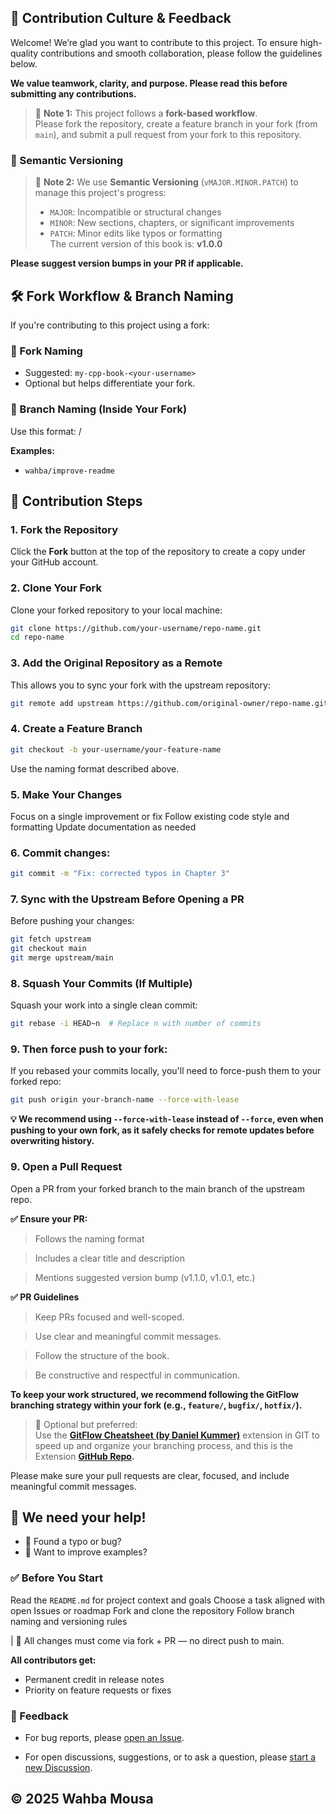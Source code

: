## 🤝 Contribution Culture & Feedback

Welcome! We’re glad you want to contribute to this project. To ensure high-quality contributions and smooth collaboration, please follow the guidelines below.

**We value teamwork, clarity, and purpose. Please read this before submitting any contributions.**

> 🧠 **Note 1:** This project follows a **fork-based workflow**.  
> Please fork the repository, create a feature branch in your fork (from `main`), and submit a pull request from your fork to this repository.

### 📌 Semantic Versioning
> 🧠 **Note 2:** We use **Semantic Versioning** (`vMAJOR.MINOR.PATCH`) to manage this project's progress:  
> - `MAJOR`: Incompatible or structural changes  
> - `MINOR`: New sections, chapters, or significant improvements  
> - `PATCH`: Minor edits like typos or formatting  
> The current version of this book is: **v1.0.0**

**Please suggest version bumps in your PR if applicable.**


## 🛠 Fork Workflow & Branch Naming

If you're contributing to this project using a fork:

### 🔁 Fork Naming
- Suggested: `my-cpp-book-<your-username>`
- Optional but helps differentiate your fork.

### 🌿 Branch Naming (Inside Your Fork)
Use this format: <your-username>/<short-feature-description>

**Examples:**
- `wahba/improve-readme`


## 🚀 Contribution Steps

### 1. Fork the Repository

Click the **Fork** button at the top of the repository to create a copy under your GitHub account.


### 2. Clone Your Fork

Clone your forked repository to your local machine:

```bash
git clone https://github.com/your-username/repo-name.git
cd repo-name
```
### 3. Add the Original Repository as a Remote
This allows you to sync your fork with the upstream repository:

```bash
git remote add upstream https://github.com/original-owner/repo-name.git
```

### 4. Create a Feature Branch

```bash
git checkout -b your-username/your-feature-name
```
Use the naming format described above.

### 5. Make Your Changes

 Focus on a single improvement or fix
 Follow existing code style and formatting
 Update documentation as needed

### 6. Commit changes: 

```bash
git commit -m "Fix: corrected typos in Chapter 3"
```

### 7. Sync with the Upstream Before Opening a PR
Before pushing your changes:

```bash
git fetch upstream
git checkout main
git merge upstream/main

```

### 8. Squash Your Commits (If Multiple)
Squash your work into a single clean commit:

```bash
git rebase -i HEAD~n  # Replace n with number of commits
```
### 9. Then force push to your fork:
If you rebased your commits locally, you'll need to force-push them to your forked repo:

```bash
git push origin your-branch-name --force-with-lease
```
**💡 We recommend using `--force-with-lease` instead of `--force`, even when pushing to your own fork, as it safely checks for remote updates before overwriting history.**

### 9. Open a Pull Request
Open a PR from your forked branch to the main branch of the upstream repo.

**✅ Ensure your PR:**

> Follows the naming format

> Includes a clear title and description

> Mentions suggested version bump (v1.1.0, v1.0.1, etc.)

**✅ PR Guidelines**

> Keep PRs focused and well-scoped.

> Use clear and meaningful commit messages.

> Follow the structure of the book.

> Be constructive and respectful in communication.

   
**To keep your work structured, we recommend following the **GitFlow branching strategy** within your fork (e.g., `feature/`, `bugfix/`, `hotfix/`).**

> 🔧 Optional but preferred:  
> Use the **[GitFlow Cheatsheet (by Daniel Kummer)](https://danielkummer.github.io/git-flow-cheatsheet/)** extension in GIT to speed up and organize your branching process, and this is the Extension **[GitHub Repo](https://github.com/petervanderdoes/gitflow-avh.git).**

Please make sure your pull requests are clear, focused, and include meaningful commit messages.

## 🤝 We need your help!
- 📝 Found a typo or bug?
- 💬 Want to improve examples? 

### ✅ Before You Start
  Read the `README.md` for project context and goals
  Choose a task aligned with open Issues or roadmap
  Fork and clone the repository
  Follow branch naming and versioning rules

| 🧠 All changes must come via fork + PR — no direct push to main.

**All contributors get:**
- Permanent credit in release notes
- Priority on feature requests or fixes

### 💬 Feedback
-  For  bug reports, please [open an Issue](https://github.com/WahbaMousa/wahbamousa.github.io/issues).

-  For open discussions, suggestions, or to ask a question, please [start a new Discussion](https://github.com/WahbaHamdi/wahbamousa.github.io/discussions).

© 2025 Wahba Mousa
---


